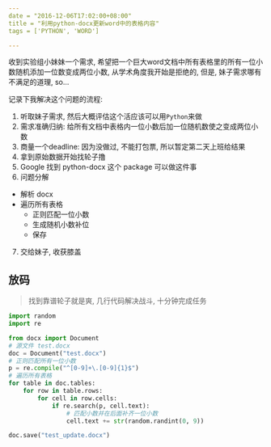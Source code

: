 ```yaml
---
date = "2016-12-06T17:02:00+08:00"
title = "利用python-docx更新word中的表格内容"
tags = ['PYTHON', 'WORD']

---
```


收到实验组小妹妹一个需求, 希望把一个巨大word文档中所有表格里的所有一位小数随机添加一位数变成两位小数, 从学术角度我开始是拒绝的, 但是, 妹子需求哪有不满足的道理, so...

记录下我解决这个问题的流程:
1. 听取妹子需求, 然后大概评估这个活应该可以用`Python`来做
2. 需求准确归纳: 给所有文档中表格内一位小数后加一位随机数使之变成两位小数
3. 商量一个deadline: 因为没做过, 不能打包票, 所以暂定第二天上班给结果
4. 拿到原始数据开始找轮子撸
5. Google 找到 python-docx 这个 package 可以做这件事
6. 问题分解
- 解析 docx
- 遍历所有表格
    - 正则匹配一位小数
    - 生成随机小数补位
    - 保存
7. 交给妹子, 收获膝盖

## 放码

> 找到靠谱轮子就是爽, 几行代码解决战斗, 十分钟完成任务
```python
import random
import re

from docx import Document
# 源文件 test.docx
doc = Document("test.docx")
# 正则匹配所有一位小数
p = re.compile("^[0-9]+\.[0-9]{1}$")
# 遍历所有表格
for table in doc.tables:
    for row in table.rows:
        for cell in row.cells:
            if re.search(p, cell.text):
                # 匹配小数并在后面补齐一位小数
                cell.text += str(random.randint(0, 9))

doc.save("test_update.docx")
```